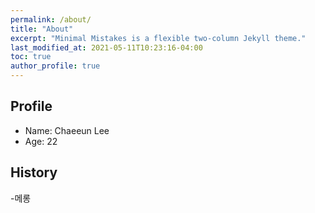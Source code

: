 ```yaml
---
permalink: /about/
title: "About"
excerpt: "Minimal Mistakes is a flexible two-column Jekyll theme."
last_modified_at: 2021-05-11T10:23:16-04:00
toc: true
author_profile: true
---
```


## Profile

- Name: Chaeeun Lee
- Age: 22

## History

-메롱
